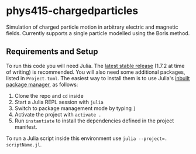 # phys415-chargedparticles

Simulation of charged particle motion in arbitrary electric and magnetic fields.
Currently supports a single particle modelled using the Boris method.

## Requirements and Setup
To run this code you will need Julia. The [latest stable release](https://julialang.org/downloads/#current_stable_release) (1.7.2 at time of writing) is recommended. You will also need some additional packages, listed in `Project.toml`. The easiest way to install them is to use Julia's [inbuilt package manager](https://pkgdocs.julialang.org/v1/), as follows:
1. Clone the repo and `cd` inside
2. Start a Julia REPL session with `julia`
3. Switch to package management mode by typing `]`
4. Activate the project with `activate .`
5. Run `instantiate` to install the dependencies defined in the project manifest.

To run a Julia script inside this environment use `julia --project=. scriptName.jl`.